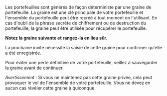 Les portefeuilles sont générés de façon déterministe par une graine de portefeuille. La graine est une clé principale de votre portefeuille et l'ensemble du portefeuille peut être recréé à tout moment en l'utilisant. En cas d'oubli de la phrase secrète de chiffrement ou de destruction du portefeuille, la graine peut être utilisée pour récupérer le portefeuille.

**Notez la graine suivante et rangez-la en lieu sûr.**

La prochaine invite nécessite la saisie de cette graine pour confirmer qu'elle a été enregistrée.

Pour éviter une perte définitive de votre portefeuille, veillez à sauvegarder la graine avant de continuer.

*Avertissement* : Si vous ne maintenez pas cette graine privée, cela peut provoquer le vol de l'ensemble de votre portefeuille. Vous ne devez en aucun cas révéler cette graine à quiconque.
